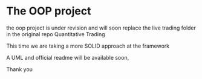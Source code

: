 # The OOP project 
the oop project is under revision and will soon replace the live trading folder in the original repo Quantitative Trading

This time we are taking a more SOLID approach at the framework 

A UML and official readme will be available soon,

Thank you 